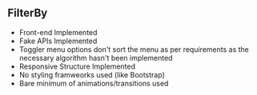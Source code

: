 ## FilterBy

- Front-end Implemented
- Fake APIs Implemented
- Toggler menu options don't sort the menu as per requirements as the necessary algorithm hasn't been implemented
- Responsive Structure Implemented
- No styling framweorks used (like Bootstrap)
- Bare minimum of animations/transitions used
